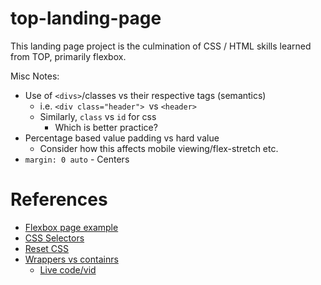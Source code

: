 # top-landing-page
This landing page project is the culmination of CSS / HTML skills learned from TOP, primarily flexbox.

Misc Notes:
- Use of `<divs>`/classes vs their respective tags (semantics)
    - i.e. `<div class="header"> `vs `<header>`
    - Similarly, `class` vs `id` for css
        - Which is better practice?
- Percentage based value padding vs hard value
    - Consider how this affects mobile viewing/flex-stretch etc.
- `margin: 0 auto` - Centers

# References
- [Flexbox page example](https://www.divinectorweb.com/2021/08/responsive-website-design-with-flexbox.html)
- [CSS Selectors](https://www.w3schools.com/cssref/css_selectors.asp)
- [Reset CSS](https://meyerweb.com/eric/tools/css/reset/)
- [Wrappers vs containrs](https://stackoverflow.com/questions/4059163/css-language-speak-container-vs-wrapper)
    - [Live code/vid](https://www.youtube.com/watch?v=-drcStMYOcM)
